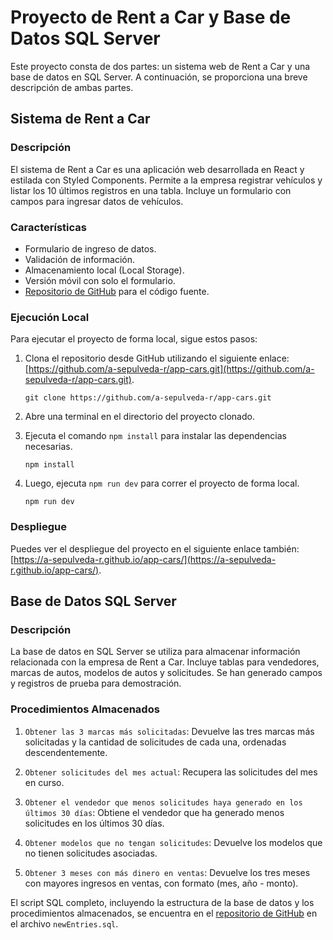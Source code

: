 # Proyecto de Rent a Car y Base de Datos SQL Server

Este proyecto consta de dos partes: un sistema web de Rent a Car y una base de datos en SQL Server. A continuación, se proporciona una breve descripción de ambas partes.

## Sistema de Rent a Car

### Descripción

El sistema de Rent a Car es una aplicación web desarrollada en React y estilada con Styled Components. Permite a la empresa registrar vehículos y listar los 10 últimos registros en una tabla. Incluye un formulario con campos para ingresar datos de vehículos.

### Características

- Formulario de ingreso de datos.
- Validación de información.
- Almacenamiento local (Local Storage).
- Versión móvil con solo el formulario.
- [Repositorio de GitHub](https://github.com/a-sepulveda-r/app-cars) para el código fuente.

### Ejecución Local

Para ejecutar el proyecto de forma local, sigue estos pasos:

1. Clona el repositorio desde GitHub utilizando el siguiente enlace: [https://github.com/a-sepulveda-r/app-cars.git](https://github.com/a-sepulveda-r/app-cars.git).

   ```shell
   git clone https://github.com/a-sepulveda-r/app-cars.git

   ```

2. Abre una terminal en el directorio del proyecto clonado.

3. Ejecuta el comando `npm install` para instalar las dependencias necesarias.

   ```shell
   npm install

   ```

4. Luego, ejecuta `npm run dev` para correr el proyecto de forma local.

   ```shell
   npm run dev

   ```

### Despliegue

Puedes ver el despliegue del proyecto en el siguiente enlace también: [https://a-sepulveda-r.github.io/app-cars/](https://a-sepulveda-r.github.io/app-cars/).

## Base de Datos SQL Server

### Descripción

La base de datos en SQL Server se utiliza para almacenar información relacionada con la empresa de Rent a Car. Incluye tablas para vendedores, marcas de autos, modelos de autos y solicitudes. Se han generado campos y registros de prueba para demostración.

### Procedimientos Almacenados

1. `Obtener las 3 marcas más solicitadas`: Devuelve las tres marcas más solicitadas y la cantidad de solicitudes de cada una, ordenadas descendentemente.

2. `Obtener solicitudes del mes actual`: Recupera las solicitudes del mes en curso.

3. `Obtener el vendedor que menos solicitudes haya generado en los últimos 30 días`: Obtiene el vendedor que ha generado menos solicitudes en los últimos 30 días.

4. `Obtener modelos que no tengan solicitudes`: Devuelve los modelos que no tienen solicitudes asociadas.

5. `Obtener 3 meses con más dinero en ventas`: Devuelve los tres meses con mayores ingresos en ventas, con formato (mes, año - monto).

El script SQL completo, incluyendo la estructura de la base de datos y los procedimientos almacenados, se encuentra en el [repositorio de GitHub](https://github.com/a-sepulveda-r/app-cars) en el archivo `newEntries.sql`.
